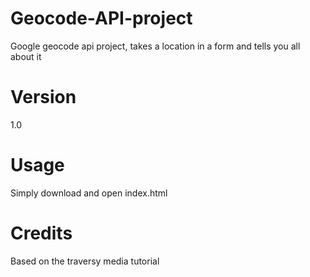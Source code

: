 # Geocode-API-project
Google geocode api project, takes a location in a form and tells you all about it
# Version
1.0
# Usage
Simply download and open index.html
# Credits
Based on the traversy media tutorial
